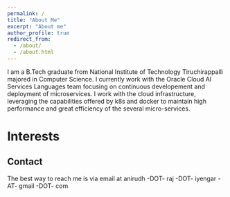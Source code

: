 ```yaml
---
permalink: /
title: "About Me"
excerpt: "About me"
author_profile: true
redirect_from: 
  - /about/
  - /about.html
---
```


I am a B.Tech graduate from National Institute of Technology Tiruchirappalli majored in Computer Science. I currently work with the Oracle Cloud AI Services Languages team focusing on continuous developement and deployment of microservices. I work with the cloud infrastructure, leveraging the capabilities offered by k8s and docker to maintain high performance and great efficiency of the several micro-services. 

Interests
======


Contact
------
The best way to reach me is via email at anirudh -DOT- raj -DOT- iyengar -AT- gmail -DOT- com 

